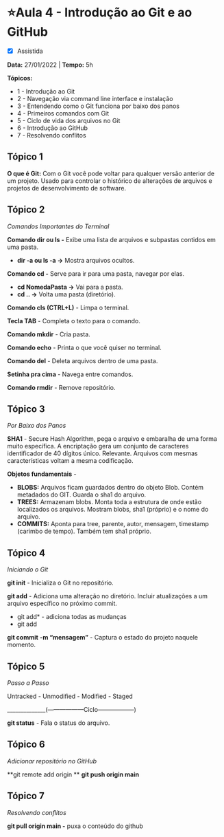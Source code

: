 # ⭐Aula 4 - Introdução ao Git e ao GitHub

- [x] Assistida

**Data:** 27/01/2022 | **Tempo:** 5h 

**Tópicos:**

- 1 - Introdução ao Git 
- 2 - Navegação via command line interface e instalação 
- 3 - Entendendo como o Git funciona por baixo dos panos  
- 4 - Primeiros comandos com Git 
- 5 - Ciclo de vida dos arquivos no Git 
- 6 - Introdução ao GitHub 
- 7 - Resolvendo conflitos



## Tópico 1

**O que é Git:** Com o Git você pode voltar para qualquer versão anterior de um projeto. Usado para controlar o histórico de alterações de arquivos e projetos de desenvolvimento de software.



## Tópico 2

_Comandos Importantes do Terminal_

**Comando dir ou ls -** Exibe uma lista de arquivos e subpastas contidos em uma pasta. 

- **dir -a ou ls -a →** Mostra arquivos ocultos.

**Comando cd -** Serve para ir para uma pasta, navegar por elas. 

- **cd NomedaPasta →** Vai para a pasta. 
- **cd .. →** Volta uma pasta (diretório).

**Comando cls (CTRL+L)** - Limpa o terminal.

**Tecla TAB** - Completa o texto para o comando.

**Comando mkdir** - Cria pasta.

**Comando echo** - Printa o que você quiser no terminal.

**Comando del** - Deleta arquivos dentro de uma pasta.

**Setinha pra cima** - Navega entre comandos.

**Comando rmdir** - Remove repositório.



## Tópico 3

_Por Baixo dos Panos_

**SHA1** - Secure Hash Algorithm, pega o arquivo e embaralha de uma forma muito específica. A encriptação gera um conjunto de caracteres identificador de 40 dígitos único. Relevante. Arquivos com mesmas características voltam a mesma codificação.

**Objetos fundamentais** - 

- **BLOBS:** Arquivos ficam guardados dentro do objeto Blob. Contém metadados do GIT. Guarda o sha1 do arquivo. 
- **TREES:** Armazenam blobs. Monta toda a estrutura de onde estão localizados os arquivos. Mostram blobs, sha1 (próprio) e o nome do arquivo. 
- **COMMITS:** Aponta para tree, parente, autor, mensagem, timestamp (carimbo de tempo). Também tem sha1 próprio.



## Tópico 4

_Iniciando o Git_

**git init** - Inicializa o Git no repositório.

**git add** - Adiciona uma alteração no diretório. Incluir atualizações a um arquivo específico no próximo commit.

- git add* - adiciona todas as mudanças 
- git add <file>

**git commit** **-m “mensagem”** - Captura o estado do projeto naquele momento.



## Tópico 5

_Passo a Passo_

Untracked - Unmodified - Modified - Staged 

______________(——————Ciclo——————)

**git status** - Fala o status do arquivo.



## Tópico 6

_Adicionar repositório no GitHub_

**git remote add origin <link do github> **
**git push origin main**



## Tópico 7

_Resolvendo conflitos_

**git pull origin main -** puxa o conteúdo do github
